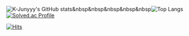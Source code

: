 ![K-Junyyy's GitHub stats](https://github-readme-stats.vercel.app/api?username=kimnamwook1&show_icons=true&theme=tokyonight)&nbsp&nbsp&nbsp&nbsp&nbsp![Top Langs](https://github-readme-stats.vercel.app/api/top-langs/?username=kimnamwook1&layout=compact&theme=gruvbox)
[![Solved.ac Profile](http://mazassumnida.wtf/api/generate_badge?boj=john1102)](https://solved.ac/john1102)

[![Hits](https://hits.seeyoufarm.com/api/count/incr/badge.svg?url=https%3A%2F%2Fgithub.com%2Fkimnamwook1&count_bg=%2379C83D&title_bg=%23555555&icon=&icon_color=%23E7E7E7&title=hits&edge_flat=false)](https://hits.seeyoufarm.com)
